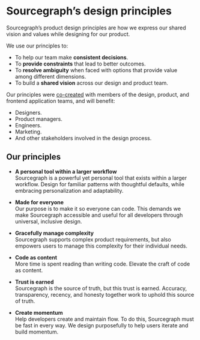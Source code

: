 # Sourcegraph’s design principles

Sourcegraph’s product design principles are how we express our shared vision and values while designing for our product.

We use our principles to:

- To help our team make **consistent decisions**.
- To **provide constraints** that lead to better outcomes.
- To **resolve ambiguity** when faced with options that provide value among different dimensions.
- To build a **shared vision** across our design and product team.

Our principles were [co-created](https://docs.google.com/document/d/1zRbtZR68ZITYypSAJJ63Ir_fFPxJfTtidJmsrxUXW7o/edit#) with members of the design, product, and frontend application teams, and will benefit:

- Designers.
- Product managers.
- Engineers.
- Marketing.
- And other stakeholders involved in the design process.

## Our principles  

- **A personal tool within a larger workflow**  
  Sourcegraph is a powerful yet personal tool that exists within a larger workflow. Design for familiar patterns with thoughtful defaults, while embracing personalization and adaptability.

- **Made for everyone**  
  Our purpose is to make it so everyone can code. This demands we make Sourcegraph accessible and useful for all developers through universal, inclusive design.

- **Gracefully manage complexity**  
  Sourcegraph supports complex product requirements, but also empowers users to manage this complexity for their individual needs.

- **Code as content**  
  More time is spent reading than writing code. Elevate the craft of code as content.

- **Trust is earned**  
  Sourcegraph is the source of truth, but this trust is earned. Accuracy, transparency, recency, and honesty together work to uphold this source of truth.

- **Create momentum**  
  Help developers create and maintain flow. To do this, Sourcegraph must be fast in every way. We design purposefully to help users iterate and build momentum.
